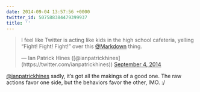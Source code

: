 ```yaml
---
date: 2014-09-04 13:57:56 +0000
twitter_id: 507588384479399937
title: ''
---
```


<blockquote class="twitter-tweet"><p lang="en" dir="ltr">I feel like Twitter is acting like kids in the high school cafeteria, yelling “Fight! Fight! Fight!” over this <a href="https://twitter.com/markdown?ref_src=twsrc%5Etfw">@Markdown</a> thing.</p>&mdash; Ian Patrick Hines ([@ianpatrickhines](https://twitter.com/ianpatrickhines)) <a href="https://twitter.com/ianpatrickhines/status/507580745859100674?ref_src=twsrc%5Etfw">September 4, 2014</a></blockquote>
<script async src="https://platform.twitter.com/widgets.js" charset="utf-8"></script>

[@ianpatrickhines](https://twitter.com/ianpatrickhines) sadly, it’s got all the makings of a good one. The raw actions favor one side, but the behaviors favor the other, IMO. :/
